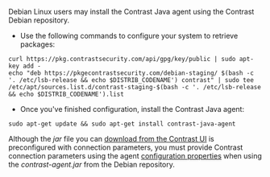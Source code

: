 <!--
title: "Download the Java Agent from the Contrast Debian Repository"
description: "Downloading the Java agent from our Debian Repository"
tags: "installation Java agent download debian ubuntu apt"
-->

Debian Linux users may install the Contrast Java agent using the Contrast Debian repository. 

* Use the following commands to configure your system to retrieve packages:

```console
curl https://pkg.contrastsecurity.com/api/gpg/key/public | sudo apt-key add -
echo "deb https://pkgecontrastsecurity.com/debian-staging/ $(bash -c '. /etc/lsb-release && echo $DISTRIB_CODENAME') contrast" | sudo tee /etc/apt/sources.list.d/contrast-staging-$(bash -c '. /etc/lsb-release && echo $DISTRIB_CODENAME').list
```

* Once you've finished configuration, install the Contrast Java agent: 

```console
sudo apt-get update && sudo apt-get install contrast-java-agent
```

Although the *jar* file you can [download from the Contrast UI](installation-javastandard.html#contrast-ui) is preconfigured with connection parameters, you must provide Contrast connection parameters using the agent [configuration properties](installation-javaconfig.html) when using the *contrast-agent.jar* from the Debian repository.
